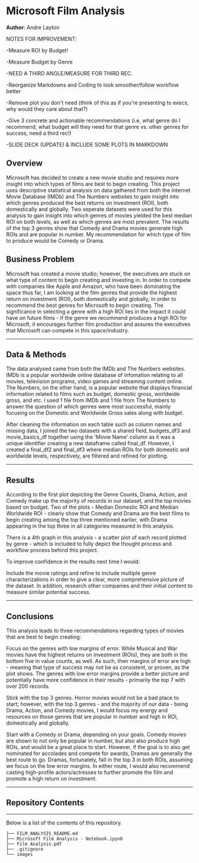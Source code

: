 # Microsoft Film Analysis

**Author**: Andre Layton

NOTES FOR IMPROVEMENT:

-Measure ROI by Budget!

-Measure Budget by Genre

-NEED A THIRD ANGLE/MEASURE FOR THIRD REC.

-Reorganize Markdowns and Coding to look smoother/follow workflow better

-Remove plot you don't need (think of this as if you're presenting to execs, why would they care about that?)

-Give 3 concrete and actionable recommendations (i.e, what genre do I recommend, what budget will they need for that genre vs. other genres for success, need a third rec!)

-SLIDE DECK (UPDATE) & INCLUDE SOME PLOTS IN MARKDOWN

## Overview

Microsoft has decided to create a new movie studio and requires more insight into which types of films are best to begin creating. This project uses descriptive statistical analysis on data gathered from both the Internet Movie Database (IMDb) and The Numbers websites to gain insight into which genres produced the best returns on investment (ROI), both domestically and globally. Two seperate datasets were used for this analysis to gain insight into which genres of movies yielded the best median ROI on both levels, as well as which genres are most prevalent. The results of the top 3 genres show that Comedy and Drama movies generate high ROIs and are popular in number. My recommendation for which type of film to produce would be Comedy or Drama. 

## Business Problem

Microsoft has created a movie studio; however, the executives are stuck on what type of content to begin creating and investing in. In order to compete with companies like Apple and Amazon, who have been dominating the space thus far, I am looking at the film genres that provide the highest return on investment (ROI), both domestically and globally, in order to recommend the best genres for Microsoft to begin creating. The significance in selecting a genre with a high ROI lies in the impact it could have on future films - if the genre we recommend produces a high ROI for Microsoft, it encourages further film production and assures the executives that Microsoft can compete in this space/industry.


***

## Data & Methods

The data analysed came from both the IMDb and The Numbers websites. IMDb is a popular worldwide online database of infomation relating to all movies, television programs, video games and streaming content online. The Numbers, on the other hand, is a popular website that displays financial information related to films such as budget, domestic gross, worldwide gross, and etc. I used 1 file from IMDb and 1 file from The Numbers to answer the question of which genres were most successful, mainly focusing on the Domestic and Worldwide Gross sales along with budget.

After cleaning the information on each table such as column names and missing data, I joined the two datasets with a shared field, budgets_df3 and movie_basics_df together using the 'Movie Name' column as it was a unique identifier creating a new dataframe called final_df. However, I created a final_df2 and final_df3 where median ROIs for both domestic and worldwide levels, respectively, are filtered and refined for plotting. 
***

## Results

According to the first plot depicting the Genre Counts, Drama, Action, and Comedy make up the majority of records in our dataset, and the top movies based on budget. Two of the plots - Median Domestic ROI and Median Worldwide ROI - clearly show that Comedy and Drama are the best films to begin creating among the top three mentioned earlier, with Drama appearing in the top three in all categories measured in this analysis. 

There is a 4th graph in this analysis - a scatter plot of each record plotted by genre - which is included to fully depict the thought process and workflow process behind this project.

To improve confidence in the results next time I would:

Include the movie ratings and refine to include multiple genre characterizations in order to give a clear, more comprehensive picture of the dataset. In addition, research other companies and their initial content to measure similar potential success. 

***



## Conclusions

This analysis leads to three recommendations regarding types of movies that are best to begin creating:

Focus on the genres with low margins of error. While Musical and War movies have the highest returns on investment (ROIs), they are both in the bottom five in value counts, as well. As such, their margins of error are high - meaning that type of success may not be as consistent, or proven, as the plot shows. The genres with low error margins provide a better picture and potentially have more confidence in their results - primarily the top 7 with over 200 records.

Stick with the top 3 genres. Horror movies would not be a bad place to start; however, with the top 3 genres - and the majority of our data - being Drama, Action, and Comedy movies, I would focus my energy and resources on those genres that are popular in number and high in ROI, domestically and globally.

Start with a Comedy or Drama, depending on your goals. Comedy movies are shown to not only be popular in number, but also also produce high ROIs, and would be a great place to start. However, if the goal is to also get nominated for accolades and compete for awards, Dramas are generally the best route to go. Dramas, fortunately, fall in the top 3 in both ROIs, assuming we focus on the low error margins. In either route, I would also recommend casting high-profile actors/actresses to further promote the film and promote a high return on investment.

***





## Repository Contents
***
Below is a list of the contents of this repository.

```
├── FILM_ANALYSIS_README.md             
├── Microsoft Film Analysis - Notebook.ipynb
├── Film Analysis.pdf         
├── .gitignore                               
└── images                           
```
